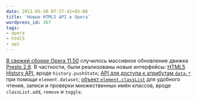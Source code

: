 ```yaml
---
date: 2011-05-30 07:37:41+03:00
title: 'Новые HTML5 API в Opera'
wordpress_id: 367
tags:
- opera
- html5
- api
---
```


[В свежей сборке Opera 11.50][1] случилось массивное обновление движка [Presto 2.8][2]. В частности, были реализованы новые интерфейсы: [HTML5 History API][3], вроде `history.pushState`; [API для доступа к атрибутам `data-*`][4] при помощи `element.dataset`; [объект `element.classList`][5] для удобного чтения, записи и проверки множественных имён классов, вроде `classList.add`, `remove` и `toggle`.


[1]: http://my.opera.com/desktopteam/blog/2011/05/29/sunday-special
[2]: http://www.opera.com/docs/specs/presto28/
[3]: http://www.whatwg.org/specs/web-apps/current-work/multipage/history.html#the-history-interface
[4]: http://www.whatwg.org/specs/web-apps/current-work/multipage/elements.html#embedding-custom-non-visible-data-with-the-data-*-attributes
[5]: https://developer.mozilla.org/en/DOM/element.classList
